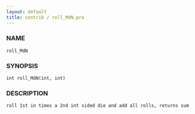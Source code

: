 ```yaml
---
layout: default
title: contrib / roll_MdN.pre
---
```


### NAME

    roll_MdN

### SYNOPSIS

    int roll_MdN(int, int)

### DESCRIPTION

    roll 1st in times a 2nd int sided die and add all rolls, returns sum

